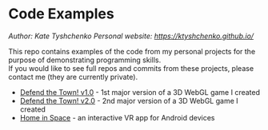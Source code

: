 # Code Examples
_Author: Kate Tyshchenko_
_Personal website: https://ktyshchenko.github.io/_

This repo contains examples of the code from my personal projects for the purpose of demonstrating programming skills.  
If you would like to see full repos and commits from these projects, please contact me (they are currently private).  

- [Defend the Town! v1.0]() - 1st major version of a 3D WebGL game I created
- [Defend the Town! v2.0]() - 2nd major version of a 3D WebGL game I created
- [Home in Space]() - an interactive VR app for Android devices
